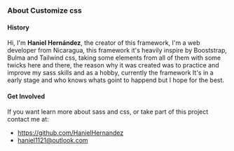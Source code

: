 ### About Customize css

#### History

Hi, I'm **Haniel Hernández**, the creator of this framework, I'm a web developer from Nicaragua, this framework it's heavily inspire by Booststrap, Bulma and Tailwind css, taking some elements from all of them with some twicks here and there, the reason why it was created was to practice and improve my sass skills and as a hobby, currently the framework It's in a early stage and who knows whats goint to happend but I hope for the best.

#### Get Involved

If you want learn more about sass and css, or take part of this project contact me at: 

- <https://github.com/HanielHernandez>
- haniel1121@outlook.com


